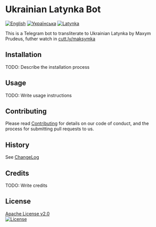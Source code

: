 # Ukrainian Latynka Bot

[![English](https://img.shields.io/badge/%F0%9F%93%84-English-blue)](readme.md)
[![Українська](https://img.shields.io/badge/%F0%9F%93%84-%D0%A3%D0%BA%D1%80%D0%B0%D1%97%D0%BD%D1%81%D1%8C%D0%BA%D0%BE%D1%8E-blue)](readme.uk.md)
[![Latynka](https://img.shields.io/badge/%F0%9F%93%84-Latynka-blue)](readme.uk@latynka.md)

This is a Telegram bot to transliterate to Ukrainian Latynka by Maxym Prudeus, futher watch in [cutt.ly/maksymka][maksymka]

## Installation

TODO: Describe the installation process

## Usage

TODO: Write usage instructions

## Contributing

Please read [Contributing](contributing.md) for details on our code of conduct, and the process for submitting pull requests to us.

## History

See [ChangeLog](changelog.md)

## Credits

TODO: Write credits

## License

[Apache License v2.0](LICENSE)  
[![License](https://img.shields.io/badge/license-Apache%202.0-blue.svg?style=flat)](http://www.apache.org/licenses/LICENSE-2.0.html)

[maksymka]: https://cutt.ly/maksymka "Українська латинка: усі \"за\" та \"проти\" | Кирилиця чи латиниця | Абетка та розкладка клавіатури"
